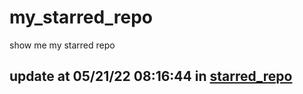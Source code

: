 # my_starred_repo
show me my starred repo

update at 05/21/22 08:16:44 in [starred_repo](./index.html)
---

